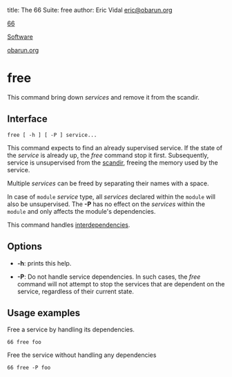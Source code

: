 title: The 66 Suite: free
author: Eric Vidal <eric@obarun.org>

[66](index.html)

[Software](https://web.obarun.org/software)

[obarun.org](https://web.obarun.org)

# free

This command bring down *services* and remove it from the scandir.

## Interface

```
free [ -h ] [ -P ] service...
```

This command expects to find an already supervised service. If the state of the *service* is already up, the *free* command stop it first. Subsequently, service is unsupervised from the [scandir](66-scandir.html), freeing the memory used by the service.

Multiple *services* can be freed by separating their names with a space.

In case of `module` *service* type, all *services* declared within the `module` will also be unsupervised. The **-P** has no effect on the *services* within the `module` and only affects the module's dependencies.

This command handles [interdependencies](66.html#handling-dependencies).

## Options

- **-h**: prints this help.

- **-P**: Do not handle service dependencies. In such cases, the *free* command will not attempt to stop the services that are dependent on the service, regardless of their current state.

## Usage examples

Free a service by handling its dependencies.

```
66 free foo
```

Free the service without handling any dependencies

```
66 free -P foo
```